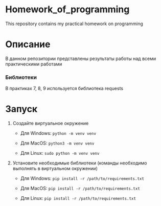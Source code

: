 # Homework_of_programming
This repository contains my practical homework on programming

# Описание
В данном репозитории представлены результаты работы над всеми практическими работами

### Библиотеки
В практиках 7, 8, 9 используется библиотека requests

# Запуск
1. Создайте виртуальное окружение

   - Для Windows:
   ```python -m venv venv```

   - Для MacOS:
   ```python3 -m venv venv```

   - Для Linux:
   ```sudo python -m venv venv```

2. Установите необходимые библиотеки (команды необходимо выполнять в виртуальном окружении)

   - Для Windows:
   ```pip install -r /path/to/requirements.txt```

   - Для MacOS:
   ```pip install -r /path/to/requirements.txt```

   - Для Linux:
   ```pip install -r /path/to/requirements.txt```
